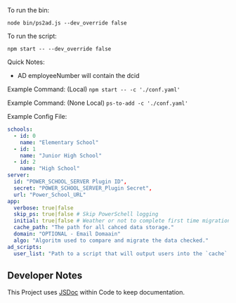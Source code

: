 To run the bin:

`node bin/ps2ad.js --dev_override false`

To run the script:

`npm start -- --dev_override false`

Quick Notes:

- AD employeeNumber will contain the dcid

Example Command: (Local)
`npm start -- -c './conf.yaml'`

Example Command: (None Local)
`ps-to-add -c './conf.yaml'`

Example Config File:

```yaml
schools:
  - id: 0
    name: "Elementary School"
  - id: 1
    name: "Junior High School"
  - id: 2
    name: "High School"
server:
  id: "POWER_SCHOOL_SERVER Plugin ID",
  secret: "POWER_SCHOOL_SERVER_Plugin Secret",
  url: "Power_School_URL"
app:
  verbose: true|false
  skip_ps: true|false # Skip PowerSchell logging
  initial: true|false # Weather or not to complete first time migration
  cache_path: "The path for all cahced data storage."
  domain: "OPTIONAL - Email Domaain"
  algo: "Algoritm used to compare and migrate the data checked."
ad_scripts:
  user_list: "Path to a script that will output users into the `cache` folder."
```

## Developer Notes

This Project uses [JSDoc](https://jsdoc.app/index.html) within Code to keep documentation.
